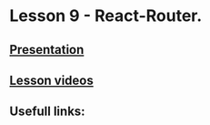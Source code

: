 # Lesson 9 - React-Router.

<!-- ## [Home Work]()  
  
**Deadline: TBD**   -->

## [Presentation](https://slides.com/aleh_lipski/deck-9d97b4)
## [Lesson videos](https://drive.google.com/file/d/1q8UR3KiXy6haF30ODvasVJEEUrtO2KVq/view?usp=sharing)

## Usefull links:

